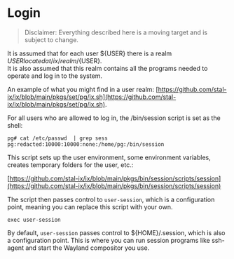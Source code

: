 # Login

> Disclaimer: Everything described here is a moving target and is subject to change.

It is assumed that for each user ${USER} there is a realm ${USER} located at /ix/realm/${USER}.<br> 
It is also assumed that this realm contains all the programs needed to operate and log in to the system.<br> 

An example of what you might find in a user realm: [https://github.com/stal-ix/ix/blob/main/pkgs/set/pg/ix.sh](https://github.com/stal-ix/ix/blob/main/pkgs/set/pg/ix.sh).

For all users who are allowed to log in, the /bin/session script is set as the shell:

```
pg# cat /etc/passwd  | grep sess
pg:redacted:10000:10000:none:/home/pg:/bin/session
```

This script sets up the user environment, some environment variables, creates temporary folders for the user, etc.:

[https://github.com/stal-ix/ix/blob/main/pkgs/bin/session/scripts/session](https://github.com/stal-ix/ix/blob/main/pkgs/bin/session/scripts/session)

The script then passes control to `user-session`, which is a configuration point, meaning you can replace this script with your own.

```
exec user-session
```

By default, `user-session` passes control to ${HOME}/.session, which is also a configuration point. This is where you can run session programs like ssh-agent and start the Wayland compositor you use.
